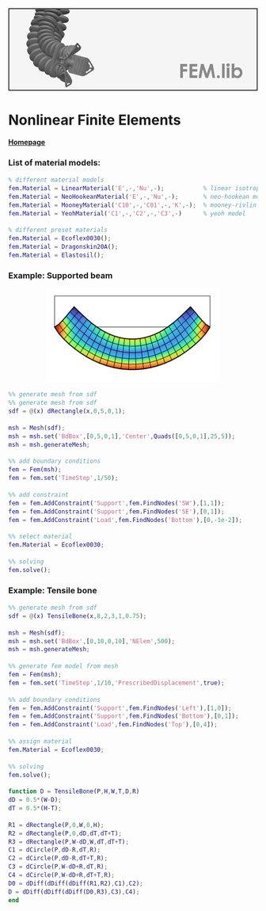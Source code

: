 <div align="center"> <img src="./src/fem.png" width="650"> </div>

# Nonlinear Finite Elements

[**Homepage**](https://bjcaasenbrood.github.io/SorotokiCode/)

### List of material models:
```matlab
% different material models
fem.Material = LinearMaterial('E',-,'Nu',-);           % linear isotropic
fem.Material = NeoHookeanMaterial('E',-,'Nu',-);       % neo-hookean model
fem.Material = MooneyMaterial('C10',-,'C01',-,'K',-);  % mooney-rivlin model
fem.Material = YeohMaterial('C1',-,'C2',-,'C3',-)      % yeoh model
                            
% different preset materials
fem.Material = Ecoflex0030();
fem.Material = Dragonskin20A();   	 
fem.Material = Elastosil();   	 
```

### Example: Supported beam 
<div align="center"> <img src="./src/fem_beam.png" width="350"> </div>

```matlab
%% generate mesh from sdf
%% generate mesh from sdf
sdf = @(x) dRectangle(x,0,5,0,1);

msh = Mesh(sdf);
msh = msh.set('BdBox',[0,5,0,1],'Center',Quads([0,5,0,1],25,5));
msh = msh.generateMesh;

%% add boundary conditions 
fem = Fem(msh);
fem = fem.set('TimeStep',1/50);

%% add constraint
fem = fem.AddConstraint('Support',fem.FindNodes('SW'),[1,1]);
fem = fem.AddConstraint('Support',fem.FindNodes('SE'),[0,1]);
fem = fem.AddConstraint('Load',fem.FindNodes('Bottom'),[0,-1e-2]);

%% select material
fem.Material = Ecoflex0030;

%% solving
fem.solve();

```

### Example: Tensile bone
```matlab
%% generate mesh from sdf
sdf = @(x) TensileBone(x,8,2,3,1,0.75);

msh = Mesh(sdf);
msh = msh.set('BdBox',[0,10,0,10],'NElem',500);
msh = msh.generateMesh;

%% generate fem model from mesh
fem = Fem(msh);
fem = fem.set('TimeStep',1/10,'PrescribedDisplacement',true);

%% add boundary conditions
fem = fem.AddConstraint('Support',fem.FindNodes('Left'),[1,0]);
fem = fem.AddConstraint('Support',fem.FindNodes('Bottom'),[0,1]);
fem = fem.AddConstraint('Load',fem.FindNodes('Top'),[0,4]);

%% assign material
fem.Material = Ecoflex0030;

%% solving
fem.solve();

function D = TensileBone(P,H,W,T,D,R)
dD = 0.5*(W-D);
dT = 0.5*(H-T);

R1 = dRectangle(P,0,W,0,H);
R2 = dRectangle(P,0,dD,dT,dT+T);
R3 = dRectangle(P,W-dD,W,dT,dT+T);
C1 = dCircle(P,dD-R,dT,R);
C2 = dCircle(P,dD-R,dT+T,R);
C3 = dCircle(P,W-dD+R,dT,R);
C4 = dCircle(P,W-dD+R,dT+T,R);
D0 = dDiff(dDiff(dDiff(R1,R2),C1),C2);
D = dDiff(dDiff(dDiff(D0,R3),C3),C4);
end
```
